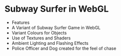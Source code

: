# Subway Surfer in WebGL

- Features
 - A Variant of Subway Surfer Game in WebGL 
 - Variant Colours for Objects 
 - Use of Textures and Shaders
 - Ambient Lighting and Flashing Effects
 - Police Officer and Dog created for the feel of chase

